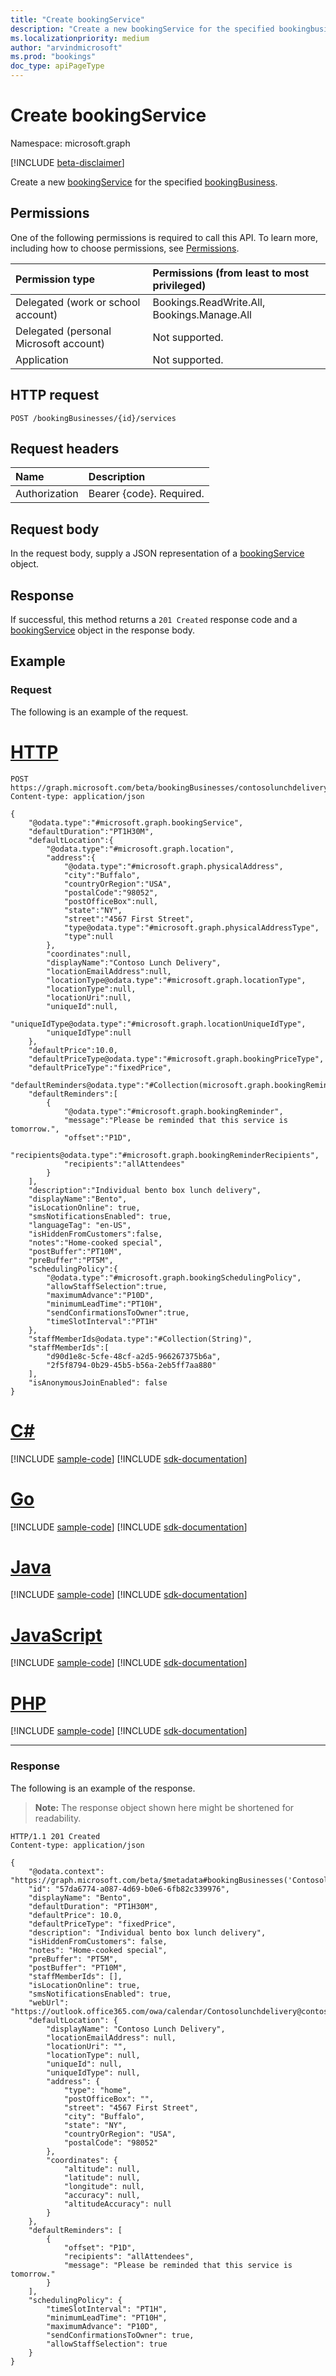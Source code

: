 ```yaml
---
title: "Create bookingService"
description: "Create a new bookingService for the specified bookingbusiness."
ms.localizationpriority: medium
author: "arvindmicrosoft"
ms.prod: "bookings"
doc_type: apiPageType
---
```


# Create bookingService

Namespace: microsoft.graph

 [!INCLUDE [beta-disclaimer](../../includes/beta-disclaimer.md)]

Create a new [bookingService](../resources/bookingservice.md) for the specified [bookingBusiness](../resources/bookingbusiness.md).
## Permissions
One of the following permissions is required to call this API. To learn more, including how to choose permissions, see [Permissions](/graph/permissions-reference).

|Permission type      | Permissions (from least to most privileged)              |
|:--------------------|:---------------------------------------------------------|
|Delegated (work or school account) |  Bookings.ReadWrite.All, Bookings.Manage.All   |
|Delegated (personal Microsoft account) | Not supported.   |
|Application | Not supported.  |

## HTTP request
<!-- { "blockType": "ignored" } -->
```http
POST /bookingBusinesses/{id}/services

```
## Request headers
| Name       | Description|
|:---------------|:----------|
| Authorization  | Bearer {code}. Required.|

## Request body
In the request body, supply a JSON representation of a [bookingService](../resources/bookingservice.md) object.


## Response
If successful, this method returns a `201 Created` response code and a [bookingService](../resources/bookingservice.md) object in the response body.

## Example
### Request
The following is an example of the request.

# [HTTP](#tab/http)
<!-- {
  "blockType": "request",
  "name": "create_bookingservice_from_bookingbusiness",
  "sampleKeys": ["contosolunchdelivery@contoso.onmicrosoft.com"]
}-->
```http
POST https://graph.microsoft.com/beta/bookingBusinesses/contosolunchdelivery@contoso.onmicrosoft.com/services
Content-type: application/json

{
    "@odata.type":"#microsoft.graph.bookingService",
    "defaultDuration":"PT1H30M",
    "defaultLocation":{
        "@odata.type":"#microsoft.graph.location",
        "address":{
            "@odata.type":"#microsoft.graph.physicalAddress",
            "city":"Buffalo",
            "countryOrRegion":"USA",
            "postalCode":"98052",
            "postOfficeBox":null,
            "state":"NY",
            "street":"4567 First Street",
            "type@odata.type":"#microsoft.graph.physicalAddressType",
            "type":null
        },
        "coordinates":null,
        "displayName":"Contoso Lunch Delivery",
        "locationEmailAddress":null,
        "locationType@odata.type":"#microsoft.graph.locationType",
        "locationType":null,
        "locationUri":null,
        "uniqueId":null,
        "uniqueIdType@odata.type":"#microsoft.graph.locationUniqueIdType",
        "uniqueIdType":null
    },
    "defaultPrice":10.0,
    "defaultPriceType@odata.type":"#microsoft.graph.bookingPriceType",
    "defaultPriceType":"fixedPrice",
    "defaultReminders@odata.type":"#Collection(microsoft.graph.bookingReminder)",
    "defaultReminders":[
        {
            "@odata.type":"#microsoft.graph.bookingReminder",
            "message":"Please be reminded that this service is tomorrow.",
            "offset":"P1D",
            "recipients@odata.type":"#microsoft.graph.bookingReminderRecipients",
            "recipients":"allAttendees"
        }
    ],
    "description":"Individual bento box lunch delivery",
    "displayName":"Bento",
    "isLocationOnline": true,
    "smsNotificationsEnabled": true,
    "languageTag": "en-US",
    "isHiddenFromCustomers":false,
    "notes":"Home-cooked special",
    "postBuffer":"PT10M",
    "preBuffer":"PT5M",
    "schedulingPolicy":{
        "@odata.type":"#microsoft.graph.bookingSchedulingPolicy",
        "allowStaffSelection":true,
        "maximumAdvance":"P10D",
        "minimumLeadTime":"PT10H",
        "sendConfirmationsToOwner":true,
        "timeSlotInterval":"PT1H"
    },
    "staffMemberIds@odata.type":"#Collection(String)",
    "staffMemberIds":[
        "d90d1e8c-5cfe-48cf-a2d5-966267375b6a",
        "2f5f8794-0b29-45b5-b56a-2eb5ff7aa880"
    ],
    "isAnonymousJoinEnabled": false
}
```

# [C#](#tab/csharp)
[!INCLUDE [sample-code](../includes/snippets/csharp/create-bookingservice-from-bookingbusiness-csharp-snippets.md)]
[!INCLUDE [sdk-documentation](../includes/snippets/snippets-sdk-documentation-link.md)]

# [Go](#tab/go)
[!INCLUDE [sample-code](../includes/snippets/go/create-bookingservice-from-bookingbusiness-go-snippets.md)]
[!INCLUDE [sdk-documentation](../includes/snippets/snippets-sdk-documentation-link.md)]

# [Java](#tab/java)
[!INCLUDE [sample-code](../includes/snippets/java/create-bookingservice-from-bookingbusiness-java-snippets.md)]
[!INCLUDE [sdk-documentation](../includes/snippets/snippets-sdk-documentation-link.md)]

# [JavaScript](#tab/javascript)
[!INCLUDE [sample-code](../includes/snippets/javascript/create-bookingservice-from-bookingbusiness-javascript-snippets.md)]
[!INCLUDE [sdk-documentation](../includes/snippets/snippets-sdk-documentation-link.md)]

# [PHP](#tab/php)
[!INCLUDE [sample-code](../includes/snippets/php/create-bookingservice-from-bookingbusiness-php-snippets.md)]
[!INCLUDE [sdk-documentation](../includes/snippets/snippets-sdk-documentation-link.md)]

---

### Response
The following is an example of the response. 

>**Note:** The response object shown here might be shortened for readability.
<!-- {
  "blockType": "response",
  "truncated": true,
  "@odata.type": "microsoft.graph.bookingService"
} -->
```http
HTTP/1.1 201 Created
Content-type: application/json

{
    "@odata.context": "https://graph.microsoft.com/beta/$metadata#bookingBusinesses('Contosolunchdelivery%40contoso.onmicrosoft.com')/services/$entity",
    "id": "57da6774-a087-4d69-b0e6-6fb82c339976",
    "displayName": "Bento",
    "defaultDuration": "PT1H30M",
    "defaultPrice": 10.0,
    "defaultPriceType": "fixedPrice",
    "description": "Individual bento box lunch delivery",
    "isHiddenFromCustomers": false,
    "notes": "Home-cooked special",
    "preBuffer": "PT5M",
    "postBuffer": "PT10M",
    "staffMemberIds": [],
    "isLocationOnline": true,
    "smsNotificationsEnabled": true,
    "webUrl": "https://outlook.office365.com/owa/calendar/Contosolunchdelivery@contoso.onmicrosoft.com/bookings/s/gkcGIq92Z0u5h4FWB9Qgcg2",
    "defaultLocation": {
        "displayName": "Contoso Lunch Delivery",
        "locationEmailAddress": null,
        "locationUri": "",
        "locationType": null,
        "uniqueId": null,
        "uniqueIdType": null,
        "address": {
            "type": "home",
            "postOfficeBox": "",
            "street": "4567 First Street",
            "city": "Buffalo",
            "state": "NY",
            "countryOrRegion": "USA",
            "postalCode": "98052"
        },
        "coordinates": {
            "altitude": null,
            "latitude": null,
            "longitude": null,
            "accuracy": null,
            "altitudeAccuracy": null
        }
    },
    "defaultReminders": [
        {
            "offset": "P1D",
            "recipients": "allAttendees",
            "message": "Please be reminded that this service is tomorrow."
        }
    ],
    "schedulingPolicy": {
        "timeSlotInterval": "PT1H",
        "minimumLeadTime": "PT10H",
        "maximumAdvance": "P10D",
        "sendConfirmationsToOwner": true,
        "allowStaffSelection": true
    }
}
```

<!-- uuid: 8fcb5dbc-d5aa-4681-8e31-b001d5168d79
2015-10-25 14:57:30 UTC -->
<!--
{
  "type": "#page.annotation",
  "description": "Create bookingService",
  "keywords": "",
  "section": "documentation",
  "tocPath": "",
  "suppressions": [
  ]
}
-->


